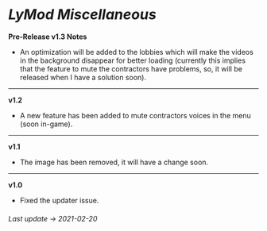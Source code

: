 # *LyMod Miscellaneous*

**Pre-Release v1.3 Notes**
- An optimization will be added to the lobbies which will make the videos in the background disappear for better loading (currently this implies that the feature to mute the contractors have problems, so, it will be released when I have a solution soon).

--------------------------------------------

**v1.2**
- A new feature has been added to mute contractors voices in the menu (soon in-game).

--------------------------------------------
**v1.1**
- The image has been removed, it will have a change soon.

--------------------------------------------
**v1.0**
- Fixed the updater issue.

###### *Last update -> 2021-02-20*
